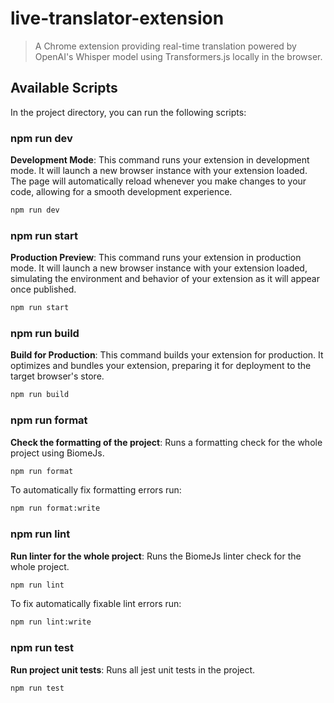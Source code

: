 # live-translator-extension

> A Chrome extension providing real-time translation powered by OpenAI's Whisper model using Transformers.js locally in the browser.

## Available Scripts

In the project directory, you can run the following scripts:

### npm run dev

**Development Mode**: This command runs your extension in development mode. It will launch a new browser instance with your extension loaded. The page will automatically reload whenever you make changes to your code, allowing for a smooth development experience.

```bash
npm run dev
```

### npm run start

**Production Preview**: This command runs your extension in production mode. It will launch a new browser instance with your extension loaded, simulating the environment and behavior of your extension as it will appear once published.

```bash
npm run start
```

### npm run build

**Build for Production**: This command builds your extension for production. It optimizes and bundles your extension, preparing it for deployment to the target browser's store.

```bash
npm run build
```

### npm run format

**Check the formatting of the project**: Runs a formatting check for the whole project using BiomeJs.

```bash
npm run format
```

To automatically fix formatting errors run:
```bash
npm run format:write
```

### npm run lint

**Run linter for the whole project**: Runs the BiomeJs linter check for the whole project.

```bash
npm run lint
```
To fix automatically fixable lint errors run:
```bash
npm run lint:write
```
### npm run test

**Run project unit tests**: Runs all jest unit tests in the project.
```bash
npm run test
```


